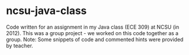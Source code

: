 # ncsu-java-class
Code written for an assignment in my Java class (ECE 309) at NCSU (in 2012). This was a group project - we worked on this code together as a group. Note: Some snippets of code and commented hints were provided by teacher.
